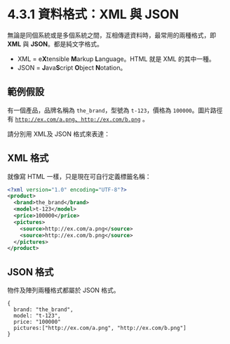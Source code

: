 # 4.3.1 資料格式：XML 與 JSON

無論是同個系統或是多個系統之間，互相傳遞資料時，最常用的兩種格式，即 **XML** 與 **JSON**。都是純文字格式。

* XML = e**X**tensible **M**arkup **L**anguage。HTML 就是 XML 的其中一種。
* JSON = **J**ava**S**cript **O**bject **N**otation。

## 範例假設

有一個產品，品牌名稱為 `the_brand`，型號為 `t-123`，價格為 `100000`。圖片路徑有 [`http://ex.com/a.png`、`http://ex.com/b.png`](http://ex.com/a.png、http://ex.com/b.png) 。

請分別用 XML及 JSON 格式來表達：

## XML 格式

就像寫 HTML 一樣，只是現在可自行定義標籤名稱：

```xml
<?xml version="1.0" encoding="UTF-8"?>
<product>
  <brand>the_brand</brand>
  <model>t-123</model>
  <price>100000</price>
  <pictures>
    <source>http://ex.com/a.png</source>
    <source>http://ex.com/b.png</source>
  </pictures>
</product>
```

## JSON 格式

物件及陣列兩種格式都屬於 JSON 格式。

```
{
  brand: "the_brand",
  model: "t-123",
  price: "100000"
  pictures:["http://ex.com/a.png", "http://ex.com/b.png"]
}
```



